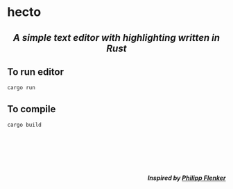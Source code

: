 # **hecto**

<div align="center">

## *A simple text editor with highlighting written in Rust*

</div>

## To run editor

```console
cargo run
```

## To compile

```console
cargo build
```

#

<p>&nbsp;</p>

<p>&nbsp;</p>

<div align="right">

##### *Inspired by [Philipp Flenker](https://www.philippflenker.com/hecto)*

</div>
